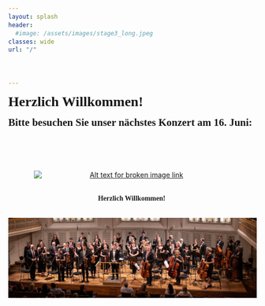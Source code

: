 ```yaml
---
layout: splash
header:
  #image: /assets/images/stage3_long.jpeg
classes: wide
url: "/"



---
```

<pre><span style=" font-family: 'RobotoSlab-Standard'; font-size: 2em; font-weight:Bold">Herzlich Willkommen!</span></pre>
<pre><span style=" font-family: 'RobotoSlab'; font-size: 1.5em; font-weight:Bold">Bitte besuchen Sie unser nächstes Konzert am 16. Juni:
<style>
  pre {
    white-space: pre-wrap; 
  }
  </style>
</span></pre>

<div style="text-align: center;">
  <a href="https://www.musikverein.at/konzert/?id=00056a9d" target="_blank">
    <img src="assets/images/plakarte/224207-Rach.png" alt="Alt text for broken image link" style="max-width: 400px; display: block; margin: 0 auto;">
  </a>
  <div style="max-width: 400px; margin: 0 auto;">
    <br>
      <pre><span style=" font-family: 'RobotoSlab'; font-size: 1em; font-weight:Bold">Herzlich Willkommen! 
      </span></pre>
    
  </div>
</div>


<div style="text-align: center;">
  <a href="https://example.com" target="_blank">
    <img src="assets/images/stage3_long.jpeg" alt="Alt text for broken image link" style="max-width: 100%; display: block; margin: 0 auto;">
  </a>
</div>
